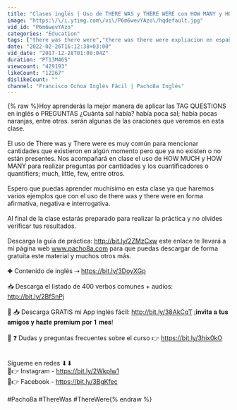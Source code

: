 ```yaml
---
title: "Clases inglés | Uso de THERE WAS y THERE WERE con HOW MANY y HOW MUCH"
image: "https:\/\/i.ytimg.com\/vi\/P6m6wevYAzo\/hqdefault.jpg"
vid_id: "P6m6wevYAzo"
categories: "Education"
tags: ["there was there were","there was there were expliacion en español","there was there were song"]
date: "2022-02-26T16:12:38+03:00"
vid_date: "2017-12-28T01:00:04Z"
duration: "PT13M46S"
viewcount: "429193"
likeCount: "12267"
dislikeCount: ""
channel: "Francisco Ochoa Inglés Fácil | Pacho8a Inglés"
---
```

{% raw %}Hoy aprenderás la mejor manera de aplicar las TAG QUESTIONS en inglés o PREGUNTAS ¿Cuánta sal había? había poca sal; había pocas naranjas, entre otras. serán algunas de las oraciones que veremos en esta clase.<br /><br />El uso de There was y There were es muy común para mencionar cantidades que existieron en algún momento pero que ya no existen o no están presentes. Nos acompañará en clase el uso de HOW MUCH y HOW MANY para realizar preguntas por cantidades y los cuantificadores o quantifiers; much, little, few, entre otros.<br /><br />Espero que puedas aprender muchísimo en esta clase ya que haremos varios ejemplos que con el uso de there was y there were en forma afirmativa, negativa e interrogativa. <br /><br />Al final de la clase estarás preparado para realizar la práctica y no olvides verificar tus resultados. <br /><br />Descarga la guía de práctica: <a rel="nofollow" target="blank" href="http://bit.ly/2ZMzCxw">http://bit.ly/2ZMzCxw</a> este enlace te llevará a mi página web www.pacho8a.com para que puedas descargar de forma gratuita este material y muchos otros más. <br /><br />✚ Contenido de inglés ⇢ <a rel="nofollow" target="blank" href="https://bit.ly/3DoyXGp">https://bit.ly/3DoyXGp</a><br /><br />📥 Descarga el listado de 400 verbos comunes + audios: <a rel="nofollow" target="blank" href="http://bit.ly/2BfSnPj">http://bit.ly/2BfSnPj</a><br /><br />📲 📥 Descarga GRATIS mi App inglés fácil: <a rel="nofollow" target="blank" href="http://bit.ly/38AkCqT">http://bit.ly/38AkCqT</a> ​¡𝐢𝐧𝐯𝐢𝐭𝐚 𝐚 𝐭𝐮𝐬 𝐚𝐦𝐢𝐠𝐨𝐬 𝐲 𝐡𝐚𝐳𝐭𝐞 𝐩𝐫𝐞𝐦𝐢𝐮𝐦 𝐩𝐨𝐫 𝟏 𝐦𝐞𝐬!<br /><br />🧐 ❓ Dudas y preguntas frecuentes sobre el curso 👉 <a rel="nofollow" target="blank" href="https://bit.ly/3hix0kO">https://bit.ly/3hix0kO</a><br /><br /><br />Sígueme en redes ⬇⬇<br />📱👉 Instagram - <a rel="nofollow" target="blank" href="https://bit.ly/2Wkplw1">https://bit.ly/2Wkplw1</a><br />📱👉 Facebook - <a rel="nofollow" target="blank" href="https://bit.ly/3BgKfec">https://bit.ly/3BgKfec</a><br /><br />#Pacho8a #ThereWas #ThereWere{% endraw %}

